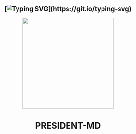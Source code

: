 ## <div align="center">  [![Typing SVG](https://readme-typing-svg.herokuapp.com?font=Rockstar-ExtraBold&color=FF00FF&lines=𝚆𝙴𝙻𝙲𝙾𝙼𝙴+𝚃𝙾+𝙿𝚁𝙴𝚂𝙸𝙳𝙴𝙽𝚃+𝙼𝙳+𝚆𝙷𝙰𝚃𝚂𝙰𝙿𝙿+𝙱𝙾𝚃+𝚁𝙴𝙿𝙾+!;𝙳𝙴𝚅𝙴𝚁𝙻𝙾𝙿𝙴𝙳+𝙱𝚈+𝙲𝚈𝙱𝙴𝚁+𝙺𝙸𝙻𝙻𝙴𝚁𝚂+𝚃𝙴𝙰𝙼+✓;𝚃𝙷𝙸𝚂+𝙸𝚂+𝙰+𝚂𝙸𝙼𝙿𝙻𝙴+𝙼𝚄𝙻𝚃𝙸𝙳𝙴𝚅𝙸𝙲𝙴+𝚆𝙷𝙰𝚃𝚂𝙰𝙿𝙿+𝙱𝙾𝚃;𝚃𝙷𝙰𝙽𝙺𝚂+𝙵𝙾𝚁+𝚅𝙸𝚂𝙸𝚃𝙸𝙽𝙶+𝚃𝙷𝙸𝚂+𝚁𝙴𝙿𝙾𝚂𝙸𝚃𝙾𝚁𝚈+!)](https://git.io/typing-svg)

<div align="center">
  <img src="https://i.postimg.cc/Gmh9VMZ5/PRESIDENT-MD.jpg" width="300" height="300">
  
# PRESIDENT-MD
